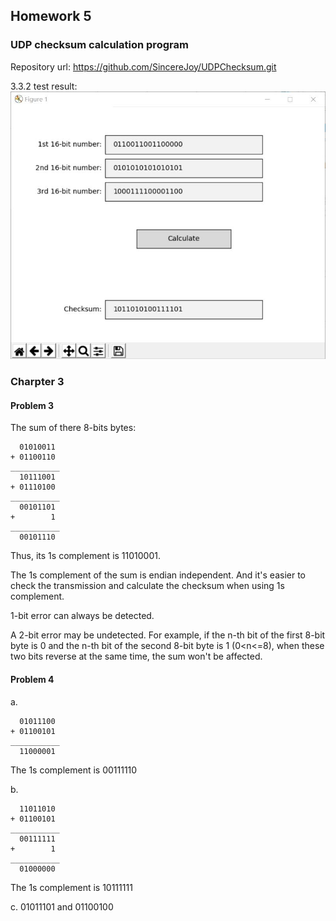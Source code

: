 ## Homework 5

### UDP checksum calculation program

Repository url: https://github.com/SincereJoy/UDPChecksum.git

3.3.2 test result: ![checksum.jpg](https://github.com/SincereJoy/pics/blob/master/checksum.jpg)

### Charpter 3

#### Problem 3

The sum of there 8-bits bytes:
```
  01010011
+ 01100110
___________
  10111001
+ 01110100
___________
  00101101
+        1
___________
  00101110
```
Thus, its 1s complement is 11010001.

The 1s complement of the sum is endian independent. And it's easier to check the transmission and calculate the checksum when using 1s complement.

1-bit error can always be detected.

A 2-bit error may be undetected. For example, if the n-th bit of the first 8-bit byte is 0 and the n-th bit of the second 8-bit byte is 1 (0<n<=8), when these two bits reverse at the same time, the sum won't be affected.

#### Problem 4

a.
```
  01011100
+ 01100101
___________
  11000001
```
The 1s complement is 00111110

b.
```
  11011010
+ 01100101
___________
  00111111
+        1
___________
  01000000
```
The 1s complement is 10111111

c. 01011101 and 01100100
